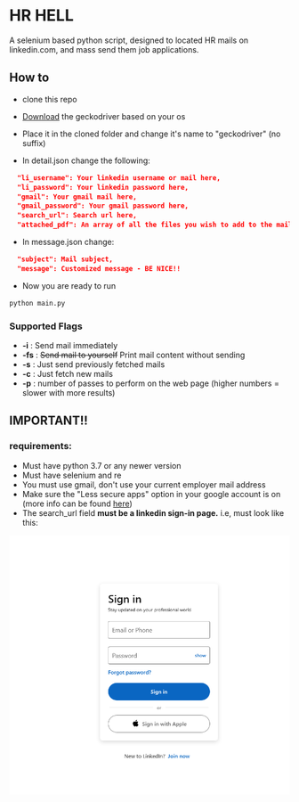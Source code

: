 # HR HELL

A selenium based python script, 
designed to located HR mails on linkedin.com, and mass send them
job applications.

## How to
- clone this repo

- [Download](https://github.com/mozilla/geckodriver/releases) the geckodriver based on your os

- Place it in the cloned folder and change it's name to "geckodriver"
  (no suffix)

- In detail.json change the following:
```json
  "li_username": Your linkedin username or mail here,
  "li_password": Your linkedin password here,
  "gmail": Your gmail mail here,
  "gmail_password": Your gmail password here,
  "search_url": Search url here,
  "attached_pdf": An array of all the files you wish to add to the mail
```
- In message.json change:
```json
  "subject": Mail subject,
  "message": Customized message - BE NICE!!
```
- Now you are ready to run

```bash
python main.py
```
### Supported Flags


- **-i** :  Send mail immediately
- **-fs** : ~~Send mail to yourself~~ Print mail content without sending
- **-s** : Just send previously fetched mails
- **-c** : Just fetch new mails
- **-p** : number of passes to perform on the web page (higher numbers = slower with more results)


## IMPORTANT!!

### requirements:

- Must have python 3.7 or any newer version
- Must have selenium and re
- You must use gmail, don't use your current employer mail address
- Make sure the "Less secure apps" option in your google account is on
  (more info can be found [here](https://www.dev2qa.com/how-do-i-enable-less-secure-apps-on-gmail/))
- The search_url field **must be a linkedin sign-in page.** i.e, must look like this:

![signin page](/img.png)
